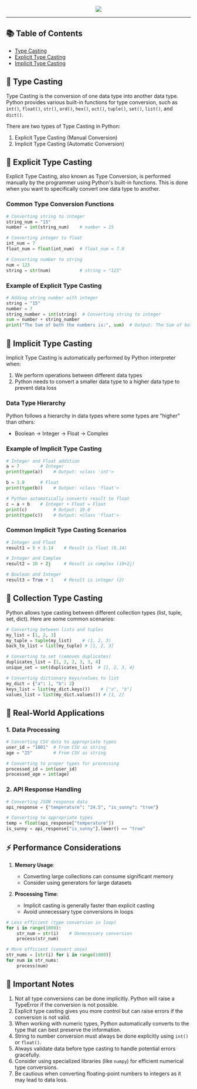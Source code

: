 <div align="center">
  <img src="https://github.com/Vibhav1207/Python-Course/blob/main/assets/typecasting.png?raw=true">
</div>

---
## 📚 Table of Contents

- [Type Casting](#-type-casting)
- [Explicit Type Casting](#-explicit-type-casting)
- [Implicit Type Casting](#-implicit-type-casting)

## 🔄 Type Casting

Type Casting is the conversion of one data type into another data type. Python provides various built-in functions for type conversion, such as `int()`, `float()`, `str()`, `ord()`, `hex()`, `oct()`, `tuple()`, `set()`, `list()`, and `dict()`.

There are two types of Type Casting in Python:
1. Explicit Type Casting (Manual Conversion)
2. Implicit Type Casting (Automatic Conversion)

## 🎯 Explicit Type Casting

Explicit Type Casting, also known as Type Conversion, is performed manually by the programmer using Python's built-in functions. This is done when you want to specifically convert one data type to another.

### Common Type Conversion Functions

```python
# Converting string to integer
string_num = "15"
number = int(string_num)    # number = 15

# Converting integer to float
int_num = 7
float_num = float(int_num)  # float_num = 7.0

# Converting number to string
num = 123
string = str(num)           # string = "123"
```

### Example of Explicit Type Casting

```python
# Adding string number with integer
string = "15"
number = 7
string_number = int(string)  # Converting string to integer
sum = number + string_number
print("The Sum of both the numbers is:", sum)  # Output: The Sum of both the numbers is 22
```

## 🔄 Implicit Type Casting

Implicit Type Casting is automatically performed by Python interpreter when:
1. We perform operations between different data types
2. Python needs to convert a smaller data type to a higher data type to prevent data loss

### Data Type Hierarchy
Python follows a hierarchy in data types where some types are "higher" than others:
- Boolean → Integer → Float → Complex

### Example of Implicit Type Casting

```python
# Integer and Float addition
a = 7        # Integer
print(type(a))    # Output: <class 'int'>

b = 3.0      # Float
print(type(b))    # Output: <class 'float'>

# Python automatically converts result to float
c = a + b    # Integer + Float = Float
print(c)          # Output: 10.0
print(type(c))    # Output: <class 'float'>
```

### Common Implicit Type Casting Scenarios

```python
# Integer and Float
result1 = 5 + 3.14    # Result is float (8.14)

# Integer and Complex
result2 = 10 + 2j     # Result is complex (10+2j)

# Boolean and Integer
result3 = True + 1    # Result is integer (2)
```

## 🔄 Collection Type Casting

Python allows type casting between different collection types (list, tuple, set, dict). Here are some common scenarios:

```python
# Converting between lists and tuples
my_list = [1, 2, 3]
my_tuple = tuple(my_list)    # (1, 2, 3)
back_to_list = list(my_tuple) # [1, 2, 3]

# Converting to set (removes duplicates)
duplicates_list = [1, 2, 2, 3, 3, 4]
unique_set = set(duplicates_list)  # {1, 2, 3, 4}

# Converting dictionary keys/values to list
my_dict = {"a": 1, "b": 2}
keys_list = list(my_dict.keys())    # ["a", "b"]
values_list = list(my_dict.values()) # [1, 2]
```

## 🌟 Real-World Applications

### 1. Data Processing
```python
# Converting CSV data to appropriate types
user_id = "1001"  # From CSV as string
age = "25"        # From CSV as string

# Converting to proper types for processing
processed_id = int(user_id)
processed_age = int(age)
```

### 2. API Response Handling
```python
# Converting JSON response data
api_response = {"temperature": "24.5", "is_sunny": "true"}

# Converting to appropriate types
temp = float(api_response["temperature"])
is_sunny = api_response["is_sunny"].lower() == "true"
```

## ⚡ Performance Considerations

1. **Memory Usage**:
   - Converting large collections can consume significant memory
   - Consider using generators for large datasets

2. **Processing Time**:
   - Implicit casting is generally faster than explicit casting
   - Avoid unnecessary type conversions in loops

```python
# Less efficient (type conversion in loop)
for i in range(1000):
    str_num = str(i)    # Unnecessary conversion
    process(str_num)

# More efficient (convert once)
str_nums = [str(i) for i in range(1000)]
for num in str_nums:
    process(num)
```

## 🚨 Important Notes

1. Not all type conversions can be done implicitly. Python will raise a TypeError if the conversion is not possible.
2. Explicit type casting gives you more control but can raise errors if the conversion is not valid.
3. When working with numeric types, Python automatically converts to the type that can best preserve the information.
4. String to number conversion must always be done explicitly using `int()` or `float()`.
5. Always validate data before type casting to handle potential errors gracefully.
6. Consider using specialized libraries (like `numpy`) for efficient numerical type conversions.
7. Be cautious when converting floating-point numbers to integers as it may lead to data loss.